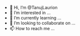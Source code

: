 - 👋 Hi, I’m @TanujLaurion
- 👀 I’m interested in ...
- 🌱 I’m currently learning ...
- 💞️ I’m looking to collaborate on ...
- 📫 How to reach me ...

<!---
TanujLaurion/TanujLaurion is a ✨ special ✨ repository because its `README.md` (this file) appears on your GitHub profile.
You can click the Preview link to take a look at your changes.
--->
